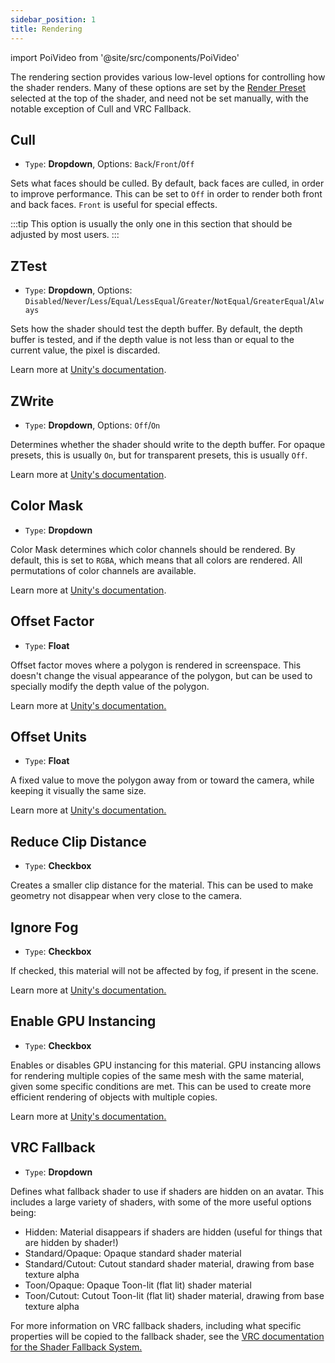 ```yaml
---
sidebar_position: 1
title: Rendering
---
```

import PoiVideo from '@site/src/components/PoiVideo'

The rendering section provides various low-level options for controlling how the shader renders. Many of these options are set by the [Render Preset](/docs/general/render-preset.md) selected at the top of the shader, and need not be set manually, with the notable exception of Cull and VRC Fallback.

## Cull

- `Type`: **Dropdown**, Options: `Back`/`Front`/`Off`

Sets what faces should be culled. By default, back faces are culled, in order to improve performance. This can be set to `Off` in order to render both front and back faces. `Front` is useful for special effects.

:::tip
This option is usually the only one in this section that should be adjusted by most users.
:::

## ZTest

- `Type`: **Dropdown**, Options: `Disabled`/`Never`/`Less`/`Equal`/`LessEqual`/`Greater`/`NotEqual`/`GreaterEqual`/`Always`

Sets how the shader should test the depth buffer. By default, the depth buffer is tested, and if the depth value is not less than or equal to the current value, the pixel is discarded.

Learn more at [Unity's documentation](https://docs.unity3d.com/Manual/SL-ZTest.html).

## ZWrite

- `Type`: **Dropdown**, Options: `Off`/`On`

Determines whether the shader should write to the depth buffer. For opaque presets, this is usually `On`, but for transparent presets, this is usually `Off`.

Learn more at [Unity's documentation](https://docs.unity3d.com/Manual/SL-ZWrite.html).

## Color Mask

- `Type`: **Dropdown**

Color Mask determines which color channels should be rendered. By default, this is set to `RGBA`, which means that all colors are rendered. All permutations of color channels are available.

Learn more at [Unity's documentation](https://docs.unity3d.com/Manual/SL-ColorMask.html).

## Offset Factor

- `Type`: **Float**

Offset factor moves where a polygon is rendered in screenspace. This doesn't change the visual appearance of the polygon, but can be used to specially modify the depth value of the polygon.

Learn more at [Unity's documentation.](https://docs.unity3d.com/Manual/SL-Offset.html)

## Offset Units

- `Type`: **Float**

A fixed value to move the polygon away from or toward the camera, while keeping it visually the same size.

Learn more at [Unity's documentation.](https://docs.unity3d.com/Manual/SL-Offset.html)

## Reduce Clip Distance

- `Type`: **Checkbox**

Creates a smaller clip distance for the material. This can be used to make geometry not disappear when very close to the camera.

## Ignore Fog

- `Type`: **Checkbox**

If checked, this material will not be affected by fog, if present in the scene.

Learn more at [Unity's documentation.](https://docs.unity3d.com/2018.3/Documentation/Manual/PostProcessing-Fog.html)

## Enable GPU Instancing

- `Type`: **Checkbox**

Enables or disables GPU instancing for this material. GPU instancing allows for rendering multiple copies of the same mesh with the same material, given some specific conditions are met. This can be used to create more efficient rendering of objects with multiple copies.

Learn more at [Unity's documentation.](https://docs.unity3d.com/Manual/GPUInstancing.html)

## VRC Fallback

- `Type`: **Dropdown**

Defines what fallback shader to use if shaders are hidden on an avatar. This includes a large variety of shaders, with some of the more useful options being:

- Hidden: Material disappears if shaders are hidden (useful for things that are hidden by shader!)
- Standard/Opaque: Opaque standard shader material
- Standard/Cutout: Cutout standard shader material, drawing from base texture alpha
- Toon/Opaque: Opaque Toon-lit (flat lit) shader material
- Toon/Cutout: Cutout Toon-lit (flat lit) shader material, drawing from base texture alpha

For more information on VRC fallback shaders, including what specific properties will be copied to the fallback shader, see the [VRC documentation for the Shader Fallback System.](https://docs.vrchat.com/docs/shader-fallback-system)
